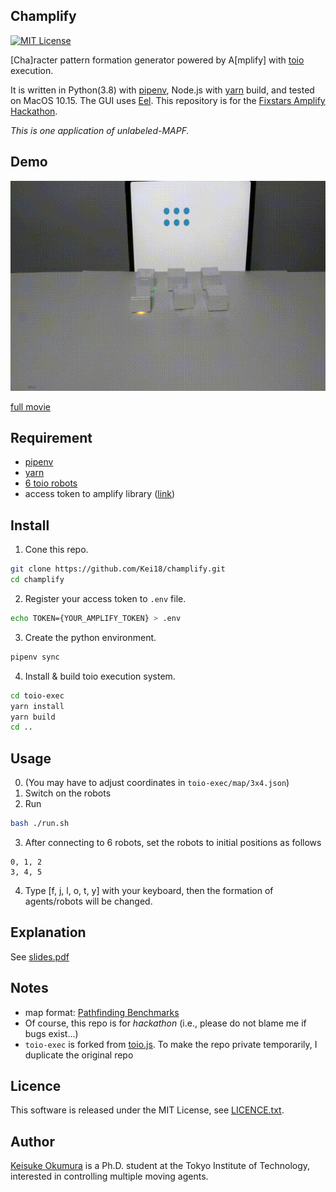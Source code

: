 Champlify
---
[![MIT License](http://img.shields.io/badge/license-MIT-blue.svg?style=flat)](LICENSE)

[Cha]racter pattern formation generator powered by A[mplify] with [toio](https://toio.io/) execution.

It is written in Python(3.8) with [pipenv](https://github.com/pypa/pipenv), Node.js with [yarn](https://yarnpkg.com/) build, and tested on MacOS 10.15.
The GUI uses [Eel](https://github.com/samuelhwilliams/Eel).
This repository is for the [Fixstars Amplify Hackathon](https://amplify.fixstars.com/hackathon00).

_This is one application of unlabeled-MAPF._

## Demo
![demo](/material/toio.gif)

[full movie](https://vimeo.com/540891573)

## Requirement
- [pipenv](https://github.com/pypa/pipenv)
- [yarn](https://yarnpkg.com/)
- [6 toio robots](https://toio.io/)
- access token to amplify library ([link](https://amplify.fixstars.com/user/token))

## Install
1. Cone this repo.
```sh
git clone https://github.com/Kei18/champlify.git
cd champlify
```

2. Register your access token to `.env` file.
```sh
echo TOKEN={YOUR_AMPLIFY_TOKEN} > .env
```

3. Create the python environment.
```sh
pipenv sync
```

4. Install & build toio execution system.
```sh
cd toio-exec
yarn install
yarn build
cd ..
```

## Usage
0. (You may have to adjust coordinates in `toio-exec/map/3x4.json`)
1. Switch on the robots
2. Run
```sh
bash ./run.sh
```
3. After connecting to 6 robots, set the robots to initial positions as follows
```
0, 1, 2
3, 4, 5
```
4. Type [f, j, l, o, t, y] with your keyboard, then the formation of agents/robots will be changed.

## Explanation
See [slides.pdf](/material/slides.pdf)

## Notes
- map format: [Pathfinding Benchmarks](https://movingai.com/benchmarks/)
- Of course, this repo is for *hackathon* (i.e., please do not blame me if bugs exist...)
- `toio-exec` is forked from [toio.js](https://github.com/toio/toio.js). To make the repo private temporarily, I duplicate the original repo

## Licence
This software is released under the MIT License, see [LICENCE.txt](LICENCE.txt).

## Author
[Keisuke Okumura](https://kei18.github.io) is a Ph.D. student at the Tokyo Institute of Technology, interested in controlling multiple moving agents.
